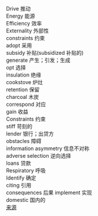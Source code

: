 Drive 推动  
Energy  能源  
Efficiency  效率  
Externality 外部性  
constraints 约束  
adopt 采用  
subsidy 补贴(subsidized 补贴的)  
generate 产生；引发；生成  
opt 选择  
insulation 绝缘  
cookstove 炉灶  
retention 保留  
charcoal 木炭  
correspond 对应  
gain 收益  
Constraints 约束  
stiff 苛刻的  
lender 银行；出贷方  
obstacles 障碍  
information asymmetry 信息不对称  
adverse selection 逆向选择  
loans 贷款  
Respiratory 呼吸  
Identify 确定  
citing 引用  
consequences 后果 
implement 实现  
domestic 国内的  
[来源](https://knowledge.wharton.upenn.edu/article/drive-energy-efficiency-low-income-countries/)